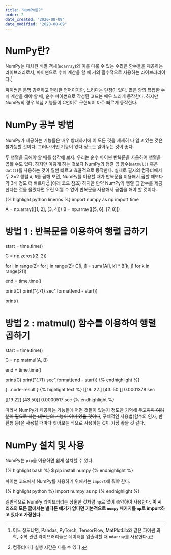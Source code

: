 ```yaml
---
title: "NumPy란?"
order: 2
date_created: "2020-08-09"
date_modified: "2020-08-09"
---
```


# NumPy란?

NumPy는 다차원 배열 객체(`ndarray`)와 이를 다룰 수 있는 수많은 함수들을 제공하는 라이브러리로서, 파이썬으로 수치 계산을 할 때 거의 필수적으로 사용하는 라이브러리이다.[^1] 

[^1]: 어느 정도냐면, Pandas, PyTorch, TensorFlow, MatPlotLib와 같은 파이썬 과학, 수학 관련 라이브러리들은 데이터를 입출력할 때 `ndarray`를 사용한다.

파이썬은 분명 강력하고 편리한 언어이지만, 느리다는 단점이 있다. 많은 양의 복잡한 수치 계산을 해야 할 때, 순수 파이썬으로 작성된 코드는 매우 느리게 동작한다. 하지만 NumPy의 경우 핵심 기능들이 C언어로 구현되어 아주 빠르게 동작한다.

# NumPy 공부 방법

NumPy가 제공하는 기능들은 매우 방대하기에 이 모든 것을 세세히 다 알고 있는 것은 불가능할 것이다. 그러나 어떤 기능이 있다 정도는 알아두는 것이 좋다.

두 행렬을 곱해야 할 때를 생각해 보자. 우리는 순수 파이썬 반복문을 사용하여 행렬을 곱할 수도 있다. 하지만 이렇게 하는 것보다 NumPy의 행렬 곱 함수(`matmul()` 혹은 `dot()`)를 사용하는 것이 훨씬 빠르고 효율적으로 동작한다. 실제로 필자의 컴퓨터에서 두 2×2 행렬 `A`, `B`를 곱해 보면, NumPy를 이용할 때가 반복문을 이용해서 곱할 때보다 약 3배 정도 더 빠르다.[^2] (아래 코드 참조) 하지만 만약 NumPy가 행렬 곱 함수를 제공한다는 것을 몰랐다면 우린 어쩔 수 없이 반복문을 사용해서 곱셈을 해야 할 것이다.

[^2]: 컴퓨터마다 실행 시간은 다를 수 있다.

{% highlight python linenos %}
import numpy as np
import time

A = np.array([[1, 2], [3, 4]])
B = np.array([[5, 6], [7, 8]])

# 방법 1 : 반복문을 이용하여 행렬 곱하기
start = time.time()

C = np.zeros((2, 2))

for i in range(2):
    for j in range(2):
        C[i, j] = sum([A[i, k] * B[k, j] for k in range(2)])

end = time.time()

print(C)
print("{.7f} sec".format(end - start))

print()

# 방법 2 : matmul() 함수를 이용하여 행렬 곱하기
start = time.time()

C = np.matmul(A, B)

end = time.time()

print(C)
print("{.7f} sec".format(end - start))
{% endhighlight %}

{: .code-result }
{% highlight text %}
[[19. 22.]
 [43. 50.]]
0.0001378 sec

[[19 22]
 [43 50]]
0.0000517 sec
{% endhighlight %}

따라서 NumPy가 제공하는 기능들에 어떤 것들이 있는지 정도만 기억해 두고~~아마 여러분이 필요로 하는 대부분의 기능이 이미 있을 것이다~~, 구체적인 사용법(함수의 인자, 반환형 등)은 사용할 때마다 찾아보는 식으로 사용하는 것이 가장 좋을 것 같다.

# NumPy 설치 및 사용

NumPy는 `pip`을 이용하면 쉽게 설치할 수 있다.

{% highlight bash %}
$ pip install numpy
{% endhighlight %}

파이썬 코드에서 NumPy를 사용하기 위해서는 `import`해 줘야 한다.

{% highlight python %}
import numpy as np
{% endhighlight %}

일반적으로 NumPy 라이브러리는 상술한 것처럼 `np`로 많이 축약하여 사용한다. **이 시리즈의 모든 글에서는 별다른 얘기가 없다면 기본적으로 `numpy` 패키지를 `np`로 import하고 있다고 가정한다.**